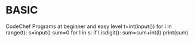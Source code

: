 # BASIC
CodeChef Programs at beginner and easy level
t=int(input())
for i in range(t):
    s=input()
    sum=0
    for l in s:
        if l.isdigit():
            sum=sum+int(l)
    print(sum)
